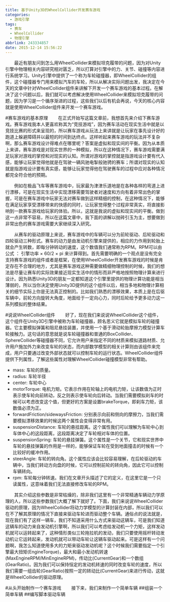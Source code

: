 ```yaml
---
title: 基于Unity3D的WheelCollider开发赛车游戏
categories:
  - 游戏引擎
tags:
  - 赛车
  - WheelCollider
  - 物理引擎
abbrlink: 243334857
date: 2015-12-14 15:56:22
---
```

&emsp;&emsp;最近有朋友问到怎么用WheelCollider来模拟坦克履带的问题，因为对Unity引擎中物理相关内容研究相对匮乏，所以打算对引擎中的力、关节、碰撞等内容进行系统学习。Unity引擎中提供了一个称为车轮碰撞器，即WheelCollider的组件，这个碰撞器专门用来模拟汽车的车轮，所以从解决实际问题出发，我决定在今天的文章中针对WheelCollider组件来讲解下开发一个赛车游戏的基本过程。在解决了这个问题以后，我们就可以考虑解决使用WheelCollider来模拟坦克履带的问题，因为学习是一个循序渐进的过程，这些我们以后有机会再说，今天的核心内容就是使用WheelCollider组件来开发一个赛车游戏。

#赛车游戏的基本原理
&emsp;&emsp;在正式开始写这篇文章前，我想首先来介绍下赛车游戏。赛车游戏我本人更喜欢称其为“竞技游戏”，因为赛车活动在现实生活中就是以竞技比赛的形式来呈现的，所以赛车游戏从玩法上来讲就是让玩家在事先设计好的跑道上躲避障碍并以最短的时间到达终点。这样听起来赛车游戏的玩法并不复杂啊，那么赛车游戏设计得难点在哪里呢？答案是虚拟和现实间的平衡。因为从本质上来讲，赛车游戏是对现实世界的一种模拟，所以在这种情况下，赛车游戏需要满足玩家对游戏的掌控和对现实的认知。所谓对游戏的掌控就是指游戏设计要有代入感，能够让玩家觉得他就是在驾驶一辆风驰电掣般驰骋的赛车；所谓对现实的认知就是指游戏设计要有真实感，能够让玩家觉得他在驾驶赛车的过程中应对各种情况都完全符合他的预期。

&emsp;&emsp;例如在极品飞车等赛车游戏中，玩家最为津津乐道地是在各种各样的弯道上进行漂移，可是在现实生活中实现漂移需要驾驶者对速度和方向有着非常出色的掌握，可是在赛车游戏中玩家无法对赛车做到这样精细的控制，在这种情况下，能够在满足玩家享受漂移带来的快感的同时，让玩家觉得整个过程非常真实，将直接影响到一款赛车游戏给玩家的体验。所以，这就是我说的虚拟和现实间的平衡。做到这一点非常不容易，所以在这篇文章中，我下面的讲解以抛砖引玉为主，想要做到非常出色的赛车游戏需要大家继续深入研究。

&emsp;&emsp;从赛车的驱动原理上来说，赛车游戏中的车辆可以分为前轮驱动、后轮驱动和四轮驱动三种形式。赛车的动力是由发动机引擎来提供的，相应的力作用到轮胎上就会产生转数，即每分钟转动的速度，这个数值我们通常称为RPM。RPM可以由公式 ： 引擎功率 × 60/2 × pi 来计算得到。首先需要明确的一个观点是没有完全支持赛车游戏的组件或者是框架，在使用WheelCollider开发赛车游戏的时候是肯定存在不合理的地方，尤其是赛车游戏这种需要做精细物理控制的时候，我们的想法是尽量让赛车的实际效果接近现实生活中的情形而非严格地按照物理计算来进行设计。因为熟悉Unity3D的朋友一定都知道这个引擎里提供的物理计算功能是相当薄弱的，所以当你决定使用Unity3D提供的这个组件以后，相当多地和物理计算相关的细节实际上你是无法真正控制的。比如我们熟悉的漂移效果，本质上是在后驱车辆中，前轮方向旋转大角度，地面给于一定向心力，同时后轮给予更多动力这一系列模拟的整体结果。

#说说WheelCollider组件
&emsp;&emsp;好了，现在我们来说说WheelCollider这个组件，这个组件在Unity3D引擎中被称为车轮碰撞器，顾名思义它就是模拟车轮的碰撞器。它主要模拟弹簧和阻尼悬挂装置，并使用一个基于滑动轮胎摩擦力模型计算车轮接触力。这句话的意思就是说车轮碰撞器和普通的BoxCollider、SphereCollider等碰撞器不同，它允许用户来指定不同的材质来模拟道路材质、允许用户施加外力来改变车轮的状态，而内部数学模型的相关计算则由该组件来完成，用户只要通过改变外部状态就可以控制车轮的运行状态。WheelCollider组件提供下列属性，了解这些属性对理解WheelCollider碰撞模型非常有帮助。
* mass: 车轮的质量。
* radius: 车轮半径
* center: 车轮中心
* motorTorque: 电机力矩。它表示作用在轮轴上的电机力矩，让该数值为正时表示使车轮向前转动，反之则表示使车轮向后转动。当我们需要模拟刹车的时候可以考虑改变这个值，但更好的方案是设置brakeTorque，即刹车力矩，该数值必须为正。
* forwardFriction/sidewaysFriction: 分别表示向前和侧向的摩擦力，当我们需要模拟漂移效果的时候这两个属性会变得非常有用。
* suspensionDistance: 车轮的悬挂距离。这个属性我们可以理解为车轮中心到车体中心的这段距离，这段距离决定了车轮相对车体的位置。
* suspensionSpring: 车轮的悬挂弹簧。这个属性是一个关节，它和现实世界中车轮的悬挂弹簧的作用是一样的，能够保证车轮在受到地面撞击的时候有一个比较好的缓冲作用。
* steerAngle: 车轮的转向角。这个属性应该会比较容易理解，在后轮驱动的车辆中，当我们转动方向盘的时候，它可以控制前轮的转向角，因此它可以控制车辆转向。
* rpm: 车轮每分钟转速。我们在文章开头描述了它的定义，在这里它是一个只读属性，这意味着我们无法直接修改车轮的RPM。

&emsp;&emsp;其实介绍这些参数是非常枯燥的，除非我们这里有一个非常精通车辆动力学原理的人，所以这些参数我们大概了解下就好了。下面，我们来说说WheelCollider驱动的原理，因为WheelCollider将动力学模型的计算封装在内部，所以我们可以在不了解其原理的情况下直接来驱动车轮进而驱动整个车辆。通俗点的说法就是，现在我们有了这样一辆车，我们不知道采用什么方式来驱动这辆车，可是我们知道这辆车的动力来自发动机引擎啊，所以我们可以考虑给发动机一个力矩，这样发动机就可以运转起来了，这种情形类似三轮拖拉机的发动，我们只要使用摇杆转动发动机让它运转起来，发动机就可以带动车轮让这辆车驱动起来。可是这样有一个问题啊，我怎么知道使用多大的力矩来驱动发动机呢？这个时候我们需要指定一个引擎最大扭矩(EngineTorque)，最大和最小发动机转速(MaxEngineRPM/MinEngineRPM)，传动比(CurrentGear)和一个数组(GearRatio)。因为我们可以保持恒定的发动机转速的同时改变车轮的速度，所以我们需要一组齿轮(GearRatio)按照一定的转动比(CurrentGear)来进行传动，这就是WheelCollider的驱动原理。

#从头开始制作一个赛车游戏
&emsp;&emsp;接下来，我们来制作一个简单车辆
##组装一个简单车辆
##编写脚本驱动车辆
